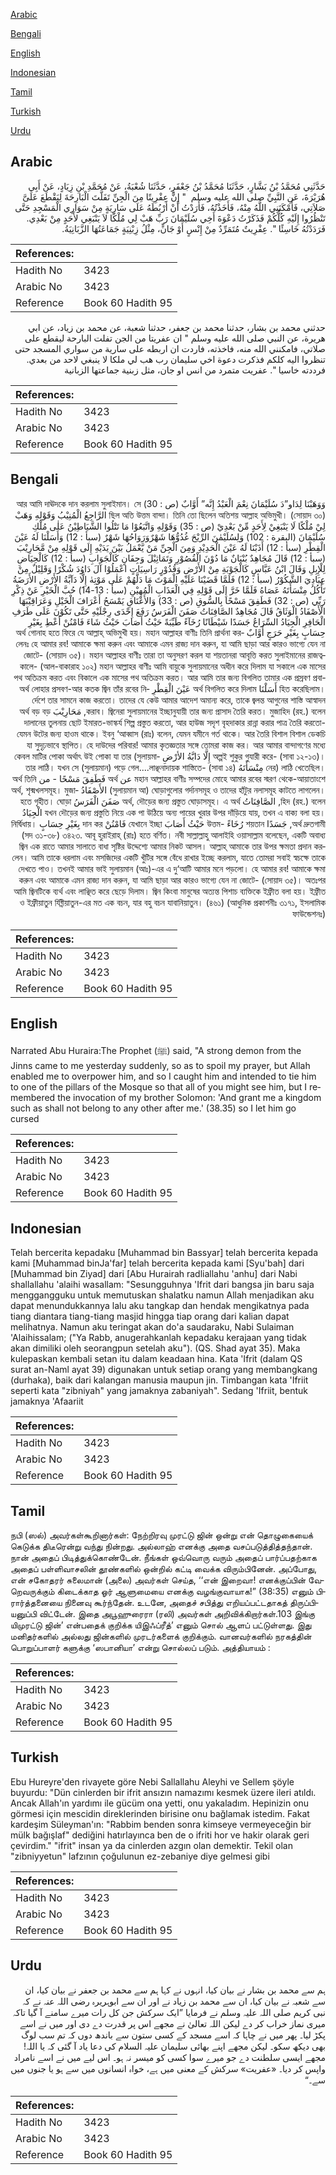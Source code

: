 [Arabic](#arabic)

[Bengali](#bengali)

[English](#english)

[Indonesian](#indonesian)

[Tamil](#tamil)

[Turkish](#turkish)

[Urdu](#urdu)

## Arabic


<div dir="rtl" lang="ar" style={{fontSize:'larger',backgroundColor:'#f8f9fa',padding:20}}>
حَدَّثَنِي مُحَمَّدُ بْنُ بَشَّارٍ، حَدَّثَنَا مُحَمَّدُ بْنُ جَعْفَرٍ، حَدَّثَنَا شُعْبَةُ، عَنْ مُحَمَّدِ بْنِ زِيَادٍ، عَنْ أَبِي هُرَيْرَةَ، عَنِ النَّبِيِّ صلى الله عليه وسلم ‏ "‏ إِنَّ عِفْرِيتًا مِنَ الْجِنِّ تَفَلَّتَ الْبَارِحَةَ لِيَقْطَعَ عَلَىَّ صَلاَتِي، فَأَمْكَنَنِي اللَّهُ مِنْهُ، فَأَخَذْتُهُ، فَأَرَدْتُ أَنْ أَرْبُطَهُ عَلَى سَارِيَةٍ مِنْ سَوَارِي الْمَسْجِدِ حَتَّى تَنْظُرُوا إِلَيْهِ كُلُّكُمْ فَذَكَرْتُ دَعْوَةَ أَخِي سُلَيْمَانَ رَبِّ هَبْ لِي مُلْكًا لاَ يَنْبَغِي لأَحَدٍ مِنْ بَعْدِي‏.‏ فَرَدَدْتُهُ خَاسِئًا ‏"‏‏.‏ عِفْرِيتٌ مُتَمَرِّدٌ مِنْ إِنْسٍ أَوْ جَانٍّ، مِثْلُ زِبْنِيَةٍ جَمَاعَتُهَا الزَّبَانِيَةُ‏.‏
</div>
<div style={{backgroundColor:'#f8f9fa',padding:20, marginBottom: 10}}><table> <thead> <tr> <th>References:</th> <th></th> </tr> </thead> <tbody><tr><td>Hadith No</td><td>3423</td></tr><tr><td>Arabic No</td><td>3423</td></tr><tr><td>Reference</td><td>Book 60 Hadith 95</td></tr></tbody></table></div>


<div dir="rtl" lang="ar" style={{fontSize:'larger',backgroundColor:'#f8f9fa',padding:20}}>
حدثني محمد بن بشار، حدثنا محمد بن جعفر، حدثنا شعبة، عن محمد بن زياد، عن ابي هريرة، عن النبي صلى الله عليه وسلم " ان عفريتا من الجن تفلت البارحة ليقطع على صلاتي، فامكنني الله منه، فاخذته، فاردت ان اربطه على سارية من سواري المسجد حتى تنظروا اليه كلكم فذكرت دعوة اخي سليمان رب هب لي ملكا لا ينبغي لاحد من بعدي. فرددته خاسيا ". عفريت متمرد من انس او جان، مثل زبنية جماعتها الزبانية
</div>
<div style={{backgroundColor:'#f8f9fa',padding:20, marginBottom: 10}}><table> <thead> <tr> <th>References:</th> <th></th> </tr> </thead> <tbody><tr><td>Hadith No</td><td>3423</td></tr><tr><td>Arabic No</td><td>3423</td></tr><tr><td>Reference</td><td>Book 60 Hadith 95</td></tr></tbody></table></div>

## Bengali


<div dir="rtl" lang="bn" style={{fontSize:'larger',backgroundColor:'#f8f9fa',padding:20}}>
وَوَهَبْنَا لِدَاو”دَ سُلَيْمَانَ نِعْمَ الْعَبْدُ إِنَّه” أَوَّابٌ (ص : 30) আর আমি দাঊদকে দান করলাম সুলাইমান। সে ছিল অতি উত্তম বান্দা। তিনি তো ছিলেন অতিশয় আল্লাহ অভিমুখী। (সোয়াদ ৩০) الرَّاجِعُ الْمُنِيْبُ وَقَوْلِهِ وَهَبْ لِيْ مُلْكًا لَا يَنْبَغِيْ لِأَحَدٍ مِّنْ بَعْدِيْ (ص : 35) وَقَوْلِهِ وَاتَّبَعُوْا مَا تَتْلُوا الشَّيَاطِيْنُ عَلٰى مُلْكِ سُلَيْمَانَ (البقرة : 102) وَلِسُلَيْمٰنَ الرِّيْحَ غُدُوُّهَا شَهْرٌوَرَوَاحُهَا شَهْرٌ (سبأ : 12) وَأَسَلْنَا لَهُ عَيْنَ الْقِطْرِ (سبأ : 12) أَذَبْنَا لَهُ عَيْنَ الْحَدِيْدِ وَمِنَ الْجِنِّ مَنْ يَّعْمَلُ بَيْنَ يَدَيْهِ إِلَى قَوْلِهِ مِنْ مَّحَارِيْبَ (سبأ : 12) قَالَ مُجَاهِدٌ بُنْيَانٌ مَا دُوْنَ الْقُصُوْرِ وَتَمَاثِيْلَ وَجِفَانٍ كَالْجَوَابِ (سبأ : 12) كَالْحِيَاضِ لِلْإِبِلِ وَقَالَ ابْنُ عَبَّاسٍ كَالْجَوْبَةِ مِنْ الأَرْضِ وَقُدُوْرٍ رَاسِيَاتٍ اعْمَلُوْا آلَ دَاوُدَ شُكْرًا وَقَلِيْلٌ مِنْ عِبَادِيَ الشَّكُوْرُ (سبأ : 12) فَلَمَّا قَضَيْنَا عَلَيْهِ الْمَوْتَ مَا دَلَّهُمْ عَلٰى مَوْتِهٰ إِلَّا دَآبَّةُ الأَرْضِ الأَرَضَةُ تَأْكُلُ مِنْسَأَتَهُ عَصَاهُ فَلَمَّا خَرَّ إِلَى قَوْلِهِ فِي الْعَذَابِ الْمُهِيْنِ (سبأ : 13-14) حُبَّ الْخَيْرِ عَنْ ذِكْرِ رَبِّي (ص : 32) فَطَفِقَ مَسْحًا بِالسُّوقِ (ص : 33) وَالأَعْنَاقِ يَمْسَحُ أَعْرَافَ الْخَيْلِ وَعَرَاقِيْبَهَا الْأَصْفَادُ الْوَثَاقُ قَالَ مُجَاهِدٌ الصَّافِنَاتُ صَفَنَ الْفَرَسُ رَفَعَ إِحْدَى رِجْلَيْهِ حَتَّى تَكُوْنَ عَلَى طَرَفِ الْحَافِرِ الْجِيَادُ السِّرَاعُ جَسَدًا شَيْطَانًا رُخَآءً طَيِّبَةً حَيْثُ أَصَابَ حَيْثُ شَاءَ فَامْنُنْ أَعْطِ بِغَيْرِ حِسَابٍ بِغَيْرِ حَرَجٍ أَوَّابٌ অর্থ গোনাহ হতে ফিরে যে আল্লাহ্ অভিমুখী হয়। মহান আল্লাহর বাণীঃ তিনি প্রার্থনা করলেনঃ হে আমার রব! আমাকে ক্ষমা করুন এবং আমাকে এমন রাজ্য দান করুন, যা আমি ছাড়া আর কারও ভাগ্যে যেন না জোটে- (সোয়াদ ৩৫)। মহান আল্লাহর বাণীঃ তারা তা অনুসরণ করল যা শয়তানরা আবৃত্তি করত সুলাইমানের রাজত্বকালে- (আল-বাকারাহ ১০২) মহান আল্লাহর বাণীঃ আমি বায়ুকে সুলায়মানের অধীন করে দিলাম যা সকালে এক মাসের পথ অতিক্রম করত এবং বিকালে এক মাসের পথ অতিক্রম করত। আর আমি তার জন্য বিগলিত তামার এক প্রস্রবণ প্রবাহিত করেছিলাম। أَسَلْنَا অর্থ বিগলিত করে দিলাম عَيْنَ الْقِطْرِ অর্থ লোহার প্রসবণ-আর কতক জ্বিন তাঁর রবের নির্দেশে তার সামনে কাজ করতো। তাদের যে কেউ আমার আদেশ অমান্য করে, তাকে জ্বলন্ত আগুনের শাস্তি আস্বাদন করাব। জ্বিনেরা সুলায়মানের ইচ্ছানুযায়ী তার জন্য প্রাসাদ তৈরি করত। মুজাহিদ (রহ.) বলেন, مَحَارِيْبَ অর্থ বড় বড় দালানের তুলনায় ছোট ইমারত-ভাস্কর্য শিল্প প্রস্তুত করতো, আর হাউজ সদৃশ বৃহদাকার রান্না করার পাত্র তৈরি করতো- যেমন উটের জন্য হাওম থাকে। ইবনু ‘আব্বাস (রাঃ) বলেন, যেমন যমীনে গর্ত থাকে। আর তৈরি বিশাল বিশাল ডেকচি যা সুদৃঢ়ভাবে স্থাপিত। হে দাউদের পরিবার! আমার কৃতজ্ঞতার সঙ্গে তোমরা কাজ কর। আর আমার বান্দাগণের মধ্যে অল্পই শুকুর গুযারী করে- (সাবা ১২-১৩)। إِلَّا دَابَّةُ الأرْضِ কেবল মাটির পোকা অর্থাৎ উই পোকা যা তার (সুলায়মানের) লাঠি খেতেছিল। مِنْسَأَتَهُ তার লাঠি। যখন সে (সুলায়মান) পড়ে গেল....লাঞ্ছনাদায়ক শাস্তিতে- (সাবা ১৪) মহান আল্লাহর বাণীঃ সম্পদের মোহে আমার রবের স্মরণ থেকে-আয়াতাংশে عن অর্থ فَطَفِقَ مَسْحًا - من অর্থ তিনি (সুলায়মান আ) ঘোড়াগুলোর গর্দানসমূহ ও তাদের হাঁটুর নলাসমূহ কাটতে লাগলেন। الأَصْفَادُ অর্থ, শৃক্মখলসমূহ। মুজাহিদ (রহ.) বলেন, الصَّافِنَاتُ অর্থ, দৌড়ের জন্য প্রস্তুত ঘোড়াসমূহ। এ অর্থ صَفَنَ الْفَرَسُ হতে গৃহীত। ঘোড়া যখন দৌড়ের জন্য প্রস্তুতি নিয়ে এক পা উঠিয়ে অন্য পায়ের খুরার উপর দাঁড়িয়ে যায়, তখন এ বাক্য বলা হয়। الْجِيَادُ অর্থ দ্রুতগামী, جَسَدًا শয়তান رُخَاءً -উত্তম حَيْثُ أَصَابَ যেখানে ইচ্ছা فَامْنُنْ দান কর بِغَيْرِ حِسَابٍ নির্দ্বিধায়। (সদ ৩১-৩৮) ৩৪২৩. আবূ হুরাইরাহ্ (রাঃ) হতে বর্ণিত। নবী সাল্লাল্লাহু আলাইহি ওয়াসাল্লাম বলেছেন, একটি অবাধ্য জ্বিন এক রাতে আমার সালাতে বাধা সৃষ্টির উদ্দেশ্যে আমার নিকট আসল। আল্লাহ্ আমাকে তার উপর ক্ষমতা প্রদান করলেন। আমি তাকে ধরলাম এবং মসজিদের একটি খুঁটির সঙ্গে বেঁধে রাখার ইচ্ছে করলাম, যাতে তোমরা সবাই স্বচক্ষে তাকে দেখতে পাও। তখনই আমার ভাই সুলায়মান (আঃ)-এর এ দু‘আটি আমার মনে পড়লো। হে আমার রব! আমাকে ক্ষমা করুন এবং আমাকে এমন রাজ্য দান করুন, যা আমি ছাড়া আর কারও ভাগ্যে যেন না জোটে- (সোয়াদ ৩৫)। অতঃপর আমি জ্বিনটিকে ব্যর্থ এবং লাঞ্ছিত করে ছেড়ে দিলাম। জ্বিন কিংবা মানুষের অত্যন্ত পিশাচ ব্যক্তিকে ইফ্রীত বলা হয়। ইফ্রীত ও ইফ্রীয়াতুন যিব্নীয়াতুন-এর মত এক বচন, যার বহু বচন যাবানিয়াতুন। (৪৬১) (আধুনিক প্রকাশনীঃ ৩১৭১, ইসলামিক ফাউন্ডেশনঃ)
</div>
<div style={{backgroundColor:'#f8f9fa',padding:20, marginBottom: 10}}><table> <thead> <tr> <th>References:</th> <th></th> </tr> </thead> <tbody><tr><td>Hadith No</td><td>3423</td></tr><tr><td>Arabic No</td><td>3423</td></tr><tr><td>Reference</td><td>Book 60 Hadith 95</td></tr></tbody></table></div>

## English


<div dir="ltr" lang="en" style={{fontSize:'larger',backgroundColor:'#f8f9fa',padding:20}}>
Narrated Abu Huraira:The Prophet (ﷺ) said, "A strong demon from the Jinns came to me yesterday suddenly, so as to spoil my prayer, but Allah enabled me to overpower him, and so I caught him and intended to tie him to one of the pillars of the Mosque so that all of you might see him, but I remembered the invocation of my brother Solomon: 'And grant me a kingdom such as shall not belong to any other after me.' (38.35) so I let him go cursed
</div>
<div style={{backgroundColor:'#f8f9fa',padding:20, marginBottom: 10}}><table> <thead> <tr> <th>References:</th> <th></th> </tr> </thead> <tbody><tr><td>Hadith No</td><td>3423</td></tr><tr><td>Arabic No</td><td>3423</td></tr><tr><td>Reference</td><td>Book 60 Hadith 95</td></tr></tbody></table></div>

## Indonesian


<div dir="ltr" lang="id" style={{fontSize:'larger',backgroundColor:'#f8f9fa',padding:20}}>
Telah bercerita kepadaku [Muhammad bin Bassyar] telah bercerita kepada kami [Muhammad binJa'far] telah bercerita kepada kami [Syu'bah] dari [Muhammad bin Ziyad] dari [Abu Hurairah radliallahu 'anhu] dari Nabi shallallahu 'alaihi wasallam: "Sesungguhnya 'Ifrit dari bangsa jin baru saja menggangguku untuk memutuskan shalatku namun Allah menjadikan aku dapat menundukkannya lalu aku tangkap dan hendak mengikatnya pada tiang diantara tiang-tiang masjid hingga tiap orang dari kalian dapat melihatnya. Namun aku teringat akan do'a saudaraku, Nabi Sulaiman 'Alaihissalam; ("Ya Rabb, anugerahkanlah kepadaku kerajaan yang tidak akan dimiliki oleh seorangpun setelah aku"). (QS. Shad ayat 35). Maka kulepaskan kembali setan itu dalam keadaan hina. Kata 'Ifrit (dalam QS surat an-Naml ayat 39) digunakan untuk setiap orang yang membangkang (durhaka), baik dari kalangan manusia maupun jin. Timbangan kata 'Ifriit seperti kata "zibniyah" yang jamaknya zabaniyah". Sedang 'Ifriit, bentuk jamaknya 'Afaariit
</div>
<div style={{backgroundColor:'#f8f9fa',padding:20, marginBottom: 10}}><table> <thead> <tr> <th>References:</th> <th></th> </tr> </thead> <tbody><tr><td>Hadith No</td><td>3423</td></tr><tr><td>Arabic No</td><td>3423</td></tr><tr><td>Reference</td><td>Book 60 Hadith 95</td></tr></tbody></table></div>

## Tamil


<div dir="ltr" lang="ta" style={{fontSize:'larger',backgroundColor:'#f8f9fa',padding:20}}>
நபி (ஸல்) அவர்கள்கூறினார்கள்: நேற்றிரவு முரட்டு ஜின் ஒன்று என் தொழுகையைக் கெடுக்க திடீரென்று வந்து நின்றது. அல்லாஹ் எனக்கு அதை வசப்படுத்தித்தந்தான். நான் அதைப் பிடித்துக்கொண்டேன். நீங்கள் ஒவ்வொரு வரும் அதைப் பார்ப்பதற்காக அதைப் பள்ளிவாசலின் தூண்களில் ஒன்றில் கட்டி வைக்க விரும்பினேன். அப்போது, என் சகோதரர் சுலைமான் (அலை) அவர்கள் செய்த, ‘‘என் இறைவா! எனக்குப்பின் வேறெவருக்கும் கிடைக்காத ஓர் ஆளுமையை எனக்கு வழங்குவாயாக!” (38:35) எனும் பிரார்த்தனையை நினைவு கூர்ந்தேன். உடனே, அதைச் சபித்து எறியப்பட்டதாகத் திருப்பியனுப்பி விட்டேன். இதை அபூஹுரைரா (ரலி) அவர்கள் அறிவிக்கிறார்கள்.103 இங்கு யிமுரட்டு ஜின்’ என்பதைக் குறிக்க யிஇஃப்ரீத்’ எனும் சொல் ஆளப் பட்டுள்ளது. இது மனிதர்களில் அல்லது ஜின்களில் முரடர்களைக் குறிக்கும். வானவர்களில் நரகத்தின் பொறுப்பாளர் களுக்கு ‘ஸபானியா’ என்று சொல்லப் படும். அத்தியாயம் :
</div>
<div style={{backgroundColor:'#f8f9fa',padding:20, marginBottom: 10}}><table> <thead> <tr> <th>References:</th> <th></th> </tr> </thead> <tbody><tr><td>Hadith No</td><td>3423</td></tr><tr><td>Arabic No</td><td>3423</td></tr><tr><td>Reference</td><td>Book 60 Hadith 95</td></tr></tbody></table></div>

## Turkish


<div dir="ltr" lang="tr" style={{fontSize:'larger',backgroundColor:'#f8f9fa',padding:20}}>
Ebu Hureyre'den rivayete göre Nebi Sallallahu Aleyhi ve Sellem şöyle buyurdu: "Dün cinlerden bir ifrit ansızın namazımı kesmek üzere ileri atıldı. Ancak Allah'ın yardımı ile gücüm ona yetti, onu yakaladım. Hepinizin onu görmesi için mescidin direklerinden birisine onu bağlamak istedim. Fakat kardeşim Süleyman'ın: "Rabbim benden sonra kimseye vermeyeceğin bir mülk bağışlaf" dediğini hatırlayınca ben de o ifriti hor ve hakir olarak geri çevirdim." "ifrit" insan ya da cinlerden azgın olan demektir. Tekil olan "zibniyyetun" lafzının çoğulunun ez-zebaniye diye gelmesi gibi
</div>
<div style={{backgroundColor:'#f8f9fa',padding:20, marginBottom: 10}}><table> <thead> <tr> <th>References:</th> <th></th> </tr> </thead> <tbody><tr><td>Hadith No</td><td>3423</td></tr><tr><td>Arabic No</td><td>3423</td></tr><tr><td>Reference</td><td>Book 60 Hadith 95</td></tr></tbody></table></div>

## Urdu


<div dir="rtl" lang="ur" style={{fontSize:'larger',backgroundColor:'#f8f9fa',padding:20}}>
ہم سے محمد بن بشار نے بیان کیا، انہوں نے کہا ہم سے محمد بن جعفر نے بیان کیا، ان سے شعبہ نے بیان کیا، ان سے محمد بن زیاد نے اور ان سے ابوہریرہ رضی اللہ عنہ نے کہ نبی کریم صلی اللہ علیہ وسلم نے فرمایا ”ایک سرکش جن کل رات میرے سامنے آ گیا تاکہ میری نماز خراب کر دے لیکن اللہ تعالیٰ نے مجھے اس پر قدرت دے دی اور میں نے اسے پکڑ لیا۔ پھر میں نے چاہا کہ اسے مسجد کے کسی ستون سے باندھ دوں کہ تم سب لوگ بھی دیکھ سکو۔ لیکن مجھے اپنے بھائی سلیمان علیہ السلام کی دعا یاد آ گئی کہ یا اللہ! مجھے ایسی سلطنت دے جو میرے سوا کسی کو میسر نہ ہو۔ اس لیے میں نے اسے نامراد واپس کر دیا۔ «عفريت» سرکش کے معنی میں ہے، خواہ انسانوں میں سے ہو یا جنوں میں سے۔“
</div>
<div style={{backgroundColor:'#f8f9fa',padding:20, marginBottom: 10}}><table> <thead> <tr> <th>References:</th> <th></th> </tr> </thead> <tbody><tr><td>Hadith No</td><td>3423</td></tr><tr><td>Arabic No</td><td>3423</td></tr><tr><td>Reference</td><td>Book 60 Hadith 95</td></tr></tbody></table></div>